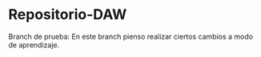 # Repositorio-DAW

Branch de prueba:
En este branch pienso realizar ciertos cambios a modo de aprendizaje. 

